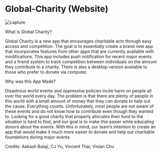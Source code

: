 # Global-Charity (Website)

![capture](https://user-images.githubusercontent.com/23457788/34634837-0479ea6a-f23d-11e7-9dd7-8bd1415e39b9.PNG)

What is Global Charity?

Global Charity is a new app that encourages charitable acts through easy access and competition. The goal is to essentially create a brand new app that incorporates features from other apps that are currently available with modifications. This app includes push notification for recent major events and a friend system to track competition between individuals on the amount they contribute to a charity. There is also a desktop version available to those who prefer to donate via computer.

Why was this App Made?

Disastrous world events and oppressive policies incite harm on people all over the world every day. The problem is that there are plenty of people in this world with a small amount of money that they can donate to help out the cause. Everything counts. Unfortunately, most people are not aware of these events and do not know how to contribute even though they wanted to. Looking for a good charity that properly allocates their fund to the situation is hard to find, and our goal is to make this easier while educating donors about the events. With this in mind, our team’s intention to create an app that would make it much more easier to donate and help out charitable foundations during major events.



Credits: Aakash Balaji, CJ Yu, Vincent Thai, Vivian Chu
